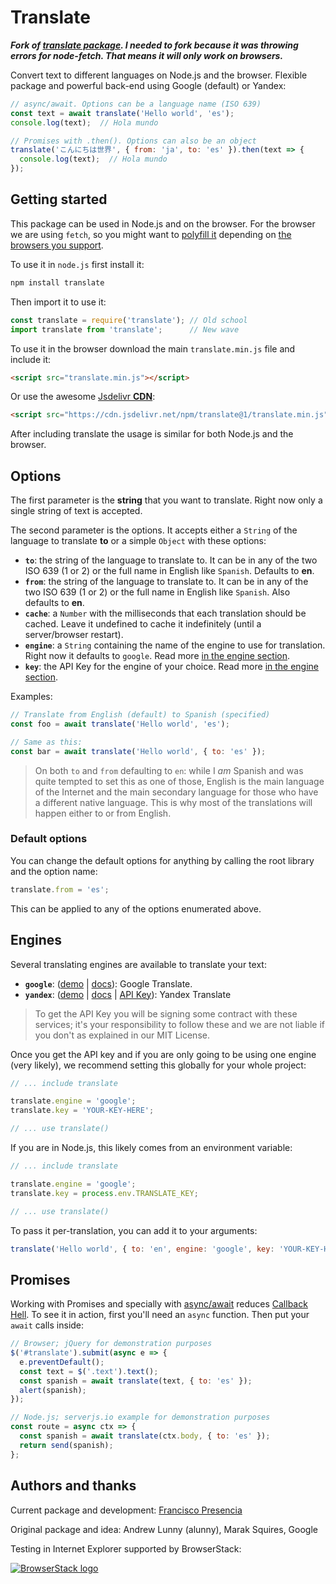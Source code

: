 # Translate

***Fork of [translate package]("https://github.com/franciscop/translate#readme"). I needed to fork because it was throwing errors for node-fetch. That means it will only work on browsers.***

Convert text to different languages on Node.js and the browser. Flexible package and powerful back-end using Google (default) or Yandex:

```js
// async/await. Options can be a language name (ISO 639)
const text = await translate('Hello world', 'es');
console.log(text);  // Hola mundo

// Promises with .then(). Options can also be an object
translate('こんにちは世界', { from: 'ja', to: 'es' }).then(text => {
  console.log(text);  // Hola mundo
});
```



## Getting started

This package can be used in Node.js and on the browser. For the browser we are using `fetch`, so you might want to [polyfill it](https://polyfill.io/v2/docs/) depending on [the browsers you support](https://caniuse.com/#feat=fetch).

To use it in `node.js` first install it:

```bash
npm install translate
```

Then import it to use it:

```js
const translate = require('translate'); // Old school
import translate from 'translate';      // New wave
```

To use it in the browser download the main `translate.min.js` file and include it:

```html
<script src="translate.min.js"></script>
```

Or use the awesome [Jsdelivr  **CDN**](https://www.jsdelivr.com/package/npm/translate):

```html
<script src="https://cdn.jsdelivr.net/npm/translate@1/translate.min.js"></script>
```

After including translate the usage is similar for both Node.js and the browser.



## Options

The first parameter is the **string** that you want to translate. Right now only a single string of text is accepted.

The second parameter is the options. It accepts either a `String` of the language to translate **to** or a simple `Object` with these options:

- **`to`**: the string of the language to translate to. It can be in any of the two ISO 639 (1 or 2) or the full name in English like `Spanish`. Defaults to **en**.
- **`from`**: the string of the language to translate to. It can be in any of the two ISO 639 (1 or 2) or the full name in English like `Spanish`. Also defaults to **en**.
- **`cache`**: a `Number` with the milliseconds that each translation should be cached. Leave it undefined to cache it indefinitely (until a server/browser restart).
- **`engine`**: a `String` containing the name of the engine to use for translation. Right now it defaults to `google`. Read more [in the engine section](#engines).
- **`key`**: the API Key for the engine of your choice. Read more [in the engine section](#engines).

Examples:

```js
// Translate from English (default) to Spanish (specified)
const foo = await translate('Hello world', 'es');

// Same as this:
const bar = await translate('Hello world', { to: 'es' });
```

> On both `to` and `from` defaulting to `en`: while I _am_ Spanish and was quite tempted to set this as one of those, English is the main language of the Internet and the main secondary language for those who have a different native language. This is why most of the translations will happen either to or from English.


### Default options

You can change the default options for anything by calling the root library and the option name:

```js
translate.from = 'es';
```

This can be applied to any of the options enumerated above.



## Engines

Several translating engines are available to translate your text:

- **`google`**: ([demo](https://translate.google.com/) | [docs](https://cloud.google.com/translate/docs/)): Google Translate.
- **`yandex`**: ([demo](https://translate.yandex.com/) | [docs](https://tech.yandex.com/translate/) | [API Key](https://translate.yandex.com/developers/keys)): Yandex Translate

> To get the API Key you will be signing some contract with these services; it's your responsibility to follow these and we are not liable if you don't as explained in our MIT License.

Once you get the API key and if you are only going to be using one engine (very likely), we recommend setting this globally for your whole project:

```js
// ... include translate

translate.engine = 'google';
translate.key = 'YOUR-KEY-HERE';

// ... use translate()
```

If you are in Node.js, this likely comes from an environment variable:

```js
// ... include translate

translate.engine = 'google';
translate.key = process.env.TRANSLATE_KEY;

// ... use translate()
```


To pass it per-translation, you can add it to your arguments:

```js
translate('Hello world', { to: 'en', engine: 'google', key: 'YOUR-KEY-HERE' });
```



## Promises

Working with Promises and specially with [async/await](https://ponyfoo.com/articles/understanding-javascript-async-await) reduces [Callback Hell](http://callbackhell.com/). To see it in action, first you'll need an `async` function. Then put your `await` calls inside:

```js
// Browser; jQuery for demonstration purposes
$('#translate').submit(async e => {
  e.preventDefault();
  const text = $('.text').text();
  const spanish = await translate(text, { to: 'es' });
  alert(spanish);
});

// Node.js; serverjs.io example for demonstration purposes
const route = async ctx => {
  const spanish = await translate(ctx.body, { to: 'es' });
  return send(spanish);
};
```



## Authors and thanks

Current package and development: [Francisco Presencia](https://francisco.io/)

Original package and idea: Andrew Lunny (alunny), Marak Squires, Google

Testing in Internet Explorer supported by BrowserStack:

[![BrowserStack logo](https://i.imgur.com/CuCuOkL.png)](https://browserstack.com/)
